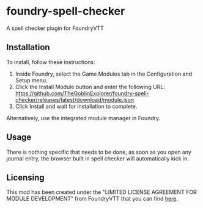 # foundry-spell-checker
A spell checker plugin for FoundryVTT

## Installation

To install, follow these instructions:

1.  Inside Foundry, select the Game Modules tab in the Configuration and Setup menu.
2.  Click the Install Module button and enter the following URL: https://github.com/TheGoblinExplorer/foundry-spell-checker/releases/latest/download/module.json
3.  Click Install and wait for installation to complete.

Alternatively, use the integrated module manager in Foundry.

## Usage

There is nothing specific that needs to be done, as soon as you open any journal
entry, the browser built in spell checker will automatically kick in.

## Licensing
This mod has been created under the "LIMITED LICENSE AGREEMENT FOR MODULE DEVELOPMENT" from FoundryVTT that you can find [here](https://foundryvtt.com/article/license/).
